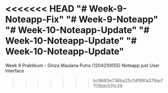 <<<<<<< HEAD
"# Week-9-Noteapp-Fix" 
"# Week-9-Noteapp" 
"# Week-10-Noteapp-Update" 
"# Week-10-Noteapp-Update" 
"# Week-10-Noteapp-Update" 
=======
Week 9 Praktikum - Ginza Maulana Putra (1204210055) Noteapp just User Interface
>>>>>>> bc9663e736ba25c1df99fa378acf1136dc531c29

